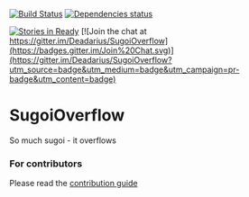 [![Build Status](https://travis-ci.org/Deadarius/SugoiOverflow.svg?branch=master)](https://travis-ci.org/Deadarius/SugoiOverflow)
[![Dependencies status](https://david-dm.org/Deadarius/SugoiOverflow.svg)](https://david-dm.org/Deadarius/SugoiOverflow)

[![Stories in Ready](https://badge.waffle.io/Deadarius/SugoiOverflow.png?label=ready&title=Ready)](https://waffle.io/Deadarius/SugoiOverflow)
[![Join the chat at https://gitter.im/Deadarius/SugoiOverflow](https://badges.gitter.im/Join%20Chat.svg)](https://gitter.im/Deadarius/SugoiOverflow?utm_source=badge&utm_medium=badge&utm_campaign=pr-badge&utm_content=badge)
# SugoiOverflow
So much sugoi - it overflows

### For contributors
Please read the [contribution guide](./CONTRIBUTING.md)
